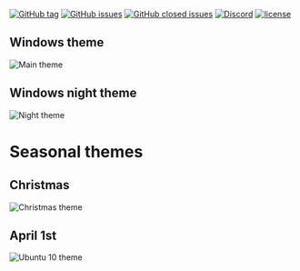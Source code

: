 [![GitHub tag](https://img.shields.io/github/tag/Jasius/Windows-theme.svg?style=flat-square)](https://github.com/Jasius/Windows-theme/tags) [![GitHub issues](https://img.shields.io/github/issues/Jasius/Windows-theme.svg?style=flat-square)](https://github.com/Jasius/Windows-theme/issues) [![GitHub closed issues](https://img.shields.io/github/issues-closed/Jasius/Windows-theme.svg?style=flat-square)](https://github.com/Jasius/Windows-theme/issues?q=is%3Aissue+is%3Aclosed) [![Discord](https://img.shields.io/discord/150662382874525696.svg?style=flat-square)](https://discord.gg/Microsoft) [![license](https://img.shields.io/github/license/Jasius/Windows-theme.svg?style=flat-square)](https://github.com/Jasius/Windows-theme/blob/master/LICENSE)
## Windows theme
![Main theme](https://cloud.githubusercontent.com/assets/11031051/22585271/a9b1c0ee-e9ff-11e6-92f1-a93eb5ca6b34.png)

## Windows night theme

![Night theme](https://cloud.githubusercontent.com/assets/11031051/22585258/965484be-e9ff-11e6-9ff3-07d8aebbae90.png)

# Seasonal themes

## Christmas

![Christmas theme](https://cloud.githubusercontent.com/assets/11031051/21484078/9af37026-cb95-11e6-8900-e5eec7584551.png)

## April 1st

![Ubuntu 10 theme](https://cloud.githubusercontent.com/assets/11031051/24576528/f5ced104-16c5-11e7-9fb1-17950a072146.png)
